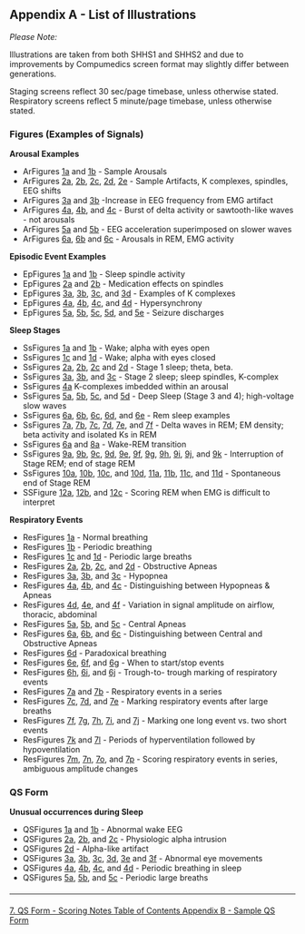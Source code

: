 ## Appendix A - List of Illustrations

_Please Note:_

Illustrations are taken from both SHHS1 and SHHS2 and due to improvements by Compumedics screen format may slightly differ between generations.

Staging screens reflect 30 sec/page timebase, unless otherwise stated.
Respiratory screens reflect 5 minute/page timebase, unless otherwise stated.


### Figures (Examples of Signals)

**Arousal Examples**

- ArFigures [1a](:datasets_path:/shhs/images/a/ar1a.jpg?inline=1) and [1b](:datasets_path:/shhs/images/a/ar1b.jpg?inline=1) - Sample Arousals
- ArFigures [2a](:datasets_path:/shhs/images/a/ar2a.jpg?inline=1), [2b](:datasets_path:/shhs/images/a/ar2b.jpg?inline=1), [2c](:datasets_path:/shhs/images/a/ar2c.jpg?inline=1), [2d](:datasets_path:/shhs/images/a/ar2d.jpg?inline=1), [2e](:datasets_path:/shhs/images/a/ar2e.jpg?inline=1) - Sample Artifacts, K complexes, spindles, EEG shifts
- ArFigures [3a](:datasets_path:/shhs/images/a/ar3a.jpg?inline=1) and [3b](:datasets_path:/shhs/images/a/ar3b.jpg?inline=1) -Increase in EEG frequency from EMG artifact
- ArFigures [4a](:datasets_path:/shhs/images/a/ar4a.jpg?inline=1), [4b](:datasets_path:/shhs/images/a/ar4b.jpg?inline=1), and [4c](:datasets_path:/shhs/images/a/ar4c.jpg?inline=1) - Burst of delta activity or sawtooth-like waves - not arousals
- ArFigures [5a](:datasets_path:/shhs/images/a/ar5a.jpg?inline=1) and [5b](:datasets_path:/shhs/images/a/ar5b.jpg?inline=1) - EEG acceleration superimposed on slower waves
- ArFigures [6a](:datasets_path:/shhs/images/a/ar6a.jpg?inline=1), [6b](:datasets_path:/shhs/images/a/ar6b.jpg?inline=1) and [6c](:datasets_path:/shhs/images/a/ar6c.jpg?inline=1) - Arousals in REM, EMG activity


**Episodic Event Examples**

- EpFigures [1a](:datasets_path:/shhs/images/e/ep1a.jpg?inline=1) and [1b](:datasets_path:/shhs/images/e/ep1b.jpg?inline=1) - Sleep spindle activity
- EpFigures [2a](:datasets_path:/shhs/images/e/ep2a.jpg?inline=1) and [2b](:datasets_path:/shhs/images/e/ep2b.jpg?inline=1) - Medication effects on spindles
- EpFigures [3a](:datasets_path:/shhs/images/e/ep3a.jpg?inline=1), [3b](:datasets_path:/shhs/images/e/ep3b.jpg?inline=1), [3c](:datasets_path:/shhs/images/e/ep3c.jpg?inline=1), and [3d](:datasets_path:/shhs/images/e/ep3d.jpg?inline=1) - Examples of K complexes
- EpFigures [4a](:datasets_path:/shhs/images/e/ep4a.jpg?inline=1), [4b](:datasets_path:/shhs/images/e/ep4b.jpg?inline=1), [4c](:datasets_path:/shhs/images/e/ep4c.jpg?inline=1), and [4d](:datasets_path:/shhs/images/e/ep4d.jpg?inline=1) - Hypersynchrony
- EpFigures [5a](:datasets_path:/shhs/images/e/ep5a.jpg?inline=1), [5b](:datasets_path:/shhs/images/e/ep5b.jpg?inline=1), [5c](:datasets_path:/shhs/images/e/ep5c.jpg?inline=1), [5d](:datasets_path:/shhs/images/e/ep5d.jpg?inline=1), and [5e](:datasets_path:/shhs/images/e/ep5e.jpg?inline=1) - Seizure discharges


**Sleep Stages**

- SsFigures [1a](:datasets_path:/shhs/images/s/ss1a.jpg?inline=1) and [1b](:datasets_path:/shhs/images/s/ss1b.jpg?inline=1) - Wake; alpha with eyes open
- SsFigures [1c](:datasets_path:/shhs/images/s/ss1c.jpg?inline=1) and [1d](:datasets_path:/shhs/images/s/ss1d.jpg?inline=1) - Wake; alpha with eyes closed
- SsFigures [2a](:datasets_path:/shhs/images/s/ss2a.jpg?inline=1), [2b](:datasets_path:/shhs/images/s/ss2b.jpg?inline=1), [2c](:datasets_path:/shhs/images/s/ss2c.jpg?inline=1) and [2d](:datasets_path:/shhs/images/s/ss2d.jpg?inline=1) - Stage 1 sleep; theta, beta.
- SsFigures [3a](:datasets_path:/shhs/images/s/ss3a.jpg?inline=1), [3b](:datasets_path:/shhs/images/s/ss3b.jpg?inline=1), and [3c](:datasets_path:/shhs/images/s/ss3c.jpg?inline=1) - Stage 2 sleep; sleep spindles, K-complex
- SsFigures [4a](:datasets_path:/shhs/images/s/ss4a.jpg?inline=1) K-complexes imbedded within an arousal
- SsFigures [5a](:datasets_path:/shhs/images/s/ss5a.jpg?inline=1), [5b](:datasets_path:/shhs/images/s/ss5b.jpg?inline=1), [5c](:datasets_path:/shhs/images/s/ss5c.jpg?inline=1), and [5d](:datasets_path:/shhs/images/s/ss5d.jpg?inline=1) - Deep Sleep (Stage 3 and 4); high-voltage slow waves
- SsFigures [6a](:datasets_path:/shhs/images/s/ss6a.jpg?inline=1), [6b](:datasets_path:/shhs/images/s/ss6b.jpg?inline=1), [6c](:datasets_path:/shhs/images/s/ss6c.jpg?inline=1), [6d](:datasets_path:/shhs/images/s/ss6d.jpg?inline=1), and [6e](:datasets_path:/shhs/images/s/ss6e.jpg?inline=1) - Rem sleep examples
- SsFigures [7a](:datasets_path:/shhs/images/s/ss7a.jpg?inline=1), [7b](:datasets_path:/shhs/images/s/ss7b.jpg?inline=1), [7c](:datasets_path:/shhs/images/s/ss7c.jpg?inline=1), [7d](:datasets_path:/shhs/images/s/ss7d.jpg?inline=1), [7e](:datasets_path:/shhs/images/s/ss7e.jpg?inline=1), and [7f](:datasets_path:/shhs/images/s/ss7f.jpg?inline=1) - Delta waves in REM; EM density;  beta activity and isolated  Ks in REM
- SsFigures [6a](:datasets_path:/shhs/images/s/ss6a.jpg?inline=1) and [8a](:datasets_path:/shhs/images/s/ss8a.jpg?inline=1) - Wake-REM transition
- SsFigures [9a](:datasets_path:/shhs/images/s/ss9a.jpg?inline=1), [9b](:datasets_path:/shhs/images/s/ss9b.jpg?inline=1), [9c](:datasets_path:/shhs/images/s/ss9c.jpg?inline=1), [9d](:datasets_path:/shhs/images/s/ss9d.jpg?inline=1), [9e](:datasets_path:/shhs/images/s/ss9e.jpg?inline=1), [9f](:datasets_path:/shhs/images/s/ss9f.jpg?inline=1), [9g](:datasets_path:/shhs/images/s/ss9g.jpg?inline=1), [9h](:datasets_path:/shhs/images/s/ss9h.jpg?inline=1), [9i](:datasets_path:/shhs/images/s/ss9i.jpg?inline=1), [9j](:datasets_path:/shhs/images/s/ss9j.jpg?inline=1), and [9k](:datasets_path:/shhs/images/s/ss9k.jpg?inline=1) - Interruption of Stage REM; end of stage REM
- SsFigures [10a](:datasets_path:/shhs/images/s/ss10a.jpg?inline=1), [10b](:datasets_path:/shhs/images/s/ss10b.jpg?inline=1), [10c](:datasets_path:/shhs/images/s/ss10c.jpg?inline=1), and [10d](:datasets_path:/shhs/images/s/ss10d.jpg?inline=1), [11a](:datasets_path:/shhs/images/s/ss11a.jpg?inline=1), [11b](:datasets_path:/shhs/images/s/ss11b.jpg?inline=1), [11c](:datasets_path:/shhs/images/s/ss11c.jpg?inline=1), and [11d](:datasets_path:/shhs/images/s/ss11d.jpg?inline=1) - Spontaneous end of Stage REM
- SSFigure [12a](:datasets_path:/shhs/images/s/ss12a.jpg?inline=1), [12b](:datasets_path:/shhs/images/s/ss12b.jpg?inline=1), and [12c](:datasets_path:/shhs/images/s/ss12c.jpg?inline=1) - Scoring REM when EMG is difficult to interpret

**Respiratory Events**

- ResFigures [1a](:datasets_path:/shhs/images/r/re1a.jpg?inline=1) - Normal breathing
- ResFigures [1b](:datasets_path:/shhs/images/r/re1b.jpg?inline=1) - Periodic breathing
- ResFigures [1c](:datasets_path:/shhs/images/r/re1c.jpg?inline=1) and [1d](:datasets_path:/shhs/images/r/re1d.jpg?inline=1) - Periodic large breaths
- ResFigures [2a](:datasets_path:/shhs/images/r/re2a.jpg?inline=1), [2b](:datasets_path:/shhs/images/r/re2b.jpg?inline=1), [2c](:datasets_path:/shhs/images/r/re2c.jpg?inline=1), and [2d](:datasets_path:/shhs/images/r/re2d.jpg?inline=1) - Obstructive Apneas
- ResFigures [3a](:datasets_path:/shhs/images/r/re3a.jpg?inline=1), [3b](:datasets_path:/shhs/images/r/re3b.jpg?inline=1), and [3c](:datasets_path:/shhs/images/r/re3c.jpg?inline=1) - Hypopnea
- ResFigures [4a](:datasets_path:/shhs/images/r/re4a.jpg?inline=1), [4b](:datasets_path:/shhs/images/r/re4b.jpg?inline=1), and [4c](:datasets_path:/shhs/images/r/re4c.jpg?inline=1) - Distinguishing between Hypopneas & Apneas
- ResFigures [4d](:datasets_path:/shhs/images/r/re4d.jpg?inline=1), [4e](:datasets_path:/shhs/images/r/re4e.jpg?inline=1), and [4f](:datasets_path:/shhs/images/r/re4f.jpg?inline=1) - Variation in signal amplitude on airflow, thoracic, abdominal
- ResFigures [5a](:datasets_path:/shhs/images/r/re5a.jpg?inline=1), [5b](:datasets_path:/shhs/images/r/re5b.jpg?inline=1), and [5c](:datasets_path:/shhs/images/r/re5c.jpg?inline=1) - Central Apneas
- ResFigures [6a](:datasets_path:/shhs/images/r/re6a.jpg?inline=1), [6b](:datasets_path:/shhs/images/r/re6b.jpg?inline=1), and [6c](:datasets_path:/shhs/images/r/re6c.jpg?inline=1) - Distinguishing between Central and Obstructive Apneas
- ResFigures [6d](:datasets_path:/shhs/images/r/re6d.jpg?inline=1) -  Paradoxical breathing
- ResFigures [6e](:datasets_path:/shhs/images/r/re6e.jpg?inline=1), [6f](:datasets_path:/shhs/images/r/re6f.jpg?inline=1), and [6g](:datasets_path:/shhs/images/r/re6g.jpg?inline=1) - When to start/stop events
- ResFigures [6h](:datasets_path:/shhs/images/r/re6h.jpg?inline=1), [6i](:datasets_path:/shhs/images/r/re6i.jpg?inline=1), and [6j](:datasets_path:/shhs/images/r/re6j.jpg?inline=1) - Trough-to- trough marking of respiratory events
- ResFigures [7a](:datasets_path:/shhs/images/r/re7a.jpg?inline=1) and [7b](:datasets_path:/shhs/images/r/re7b.jpg?inline=1) - Respiratory events in a series
- ResFigures [7c](:datasets_path:/shhs/images/r/re7c.jpg?inline=1), [7d](:datasets_path:/shhs/images/r/re7d.jpg?inline=1), and [7e](:datasets_path:/shhs/images/r/re7e.jpg?inline=1) - Marking respiratory events after large breaths
- ResFigures [7f](:datasets_path:/shhs/images/r/re7f.jpg?inline=1), [7g](:datasets_path:/shhs/images/r/re7g.jpg?inline=1), [7h](:datasets_path:/shhs/images/r/re7h.jpg?inline=1), [7i](:datasets_path:/shhs/images/r/re7i.jpg?inline=1), and [7j](:datasets_path:/shhs/images/r/re7j.jpg?inline=1) - Marking one long event vs. two short events
- ResFigures [7k](:datasets_path:/shhs/images/r/re7k.jpg?inline=1) and [7l](:datasets_path:/shhs/images/r/re7l.jpg?inline=1) - Periods of hyperventilation followed by hypoventilation
- ResFigures [7m](:datasets_path:/shhs/images/r/re7m.jpg?inline=1), [7n](:datasets_path:/shhs/images/r/re7n.jpg?inline=1), [7o](:datasets_path:/shhs/images/r/re7o.jpg?inline=1), and [7p](:datasets_path:/shhs/images/r/re7p.jpg?inline=1) - Scoring respiratory events in series, ambiguous amplitude changes

### QS Form

**Unusual occurrences during Sleep**

- QSFigures [1a](:datasets_path:/shhs/images/q/qs1a.jpg?inline=1) and [1b](:datasets_path:/shhs/images/q/qs1b.jpg?inline=1) - Abnormal wake EEG
- QSFigures [2a](:datasets_path:/shhs/images/q/qs2a.jpg?inline=1), [2b](:datasets_path:/shhs/images/q/qs2b.jpg?inline=1), and [2c](:datasets_path:/shhs/images/q/qs2c.jpg?inline=1) - Physiologic alpha intrusion
- QSFigures [2d](:datasets_path:/shhs/images/q/qs2d.jpg?inline=1) - Alpha-like artifact
- QSFigures [3a](:datasets_path:/shhs/images/q/qs3a.jpg?inline=1), [3b](:datasets_path:/shhs/images/q/qs3b.jpg?inline=1), [3c](:datasets_path:/shhs/images/q/qs3c.jpg?inline=1), [3d](:datasets_path:/shhs/images/q/qs3d.jpg?inline=1), [3e](:datasets_path:/shhs/images/q/qs3e.jpg?inline=1) and [3f](:datasets_path:/shhs/images/q/qs3f.jpg?inline=1) - Abnormal eye movements
- QSFigures [4a](:datasets_path:/shhs/images/q/qs4a.jpg?inline=1), [4b](:datasets_path:/shhs/images/q/qs4b.jpg?inline=1), [4c](:datasets_path:/shhs/images/q/qs4c.jpg?inline=1), and [4d](:datasets_path:/shhs/images/q/qs4d.jpg?inline=1) - Periodic breathing in sleep
- QSFigures [5a](:datasets_path:/shhs/images/q/qs5a.jpg?inline=1), [5b](:datasets_path:/shhs/images/q/qs5b.jpg?inline=1), and [5c](:datasets_path:/shhs/images/q/qs5c.jpg?inline=1) - Periodic large breaths

<hr class="soften" style="margin-top: 20px;margin-bottom: 20px;"/>

<div class="center">
<div class="btn-group">
  <a href=":datasets_path:/shhs/pages/mop/6-70-mop-qs-form-scoring-notes.md" class="btn btn-default">
    <span class="glyphicon glyphicon-chevron-left"></span>
    7. QS Form - Scoring Notes
  </a>

  <a href=":datasets_path:/shhs/pages/mop/6-00-mop-toc.md" class="btn btn-default">
    <span class="glyphicon glyphicon-chevron-up"></span>
    Table of Contents
  </a>

  <a href=":datasets_path:/shhs/pages/mop/6-AB-mop-sample-qs-form.md" class="btn btn-success">
    Appendix B - Sample QS Form
    <span class="glyphicon glyphicon-chevron-right"></span>
  </a>
</div>
</div>
